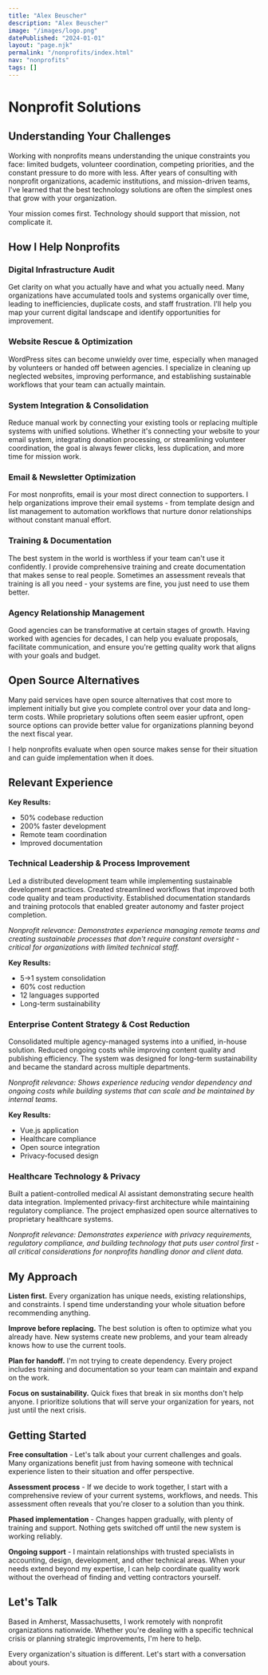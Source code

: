 ```yaml
---
title: "Alex Beuscher"
description: "Alex Beuscher"
image: "/images/logo.png"
datePublished: "2024-01-01"
layout: "page.njk"
permalink: "/nonprofits/index.html"
nav: "nonprofits"
tags: []
---
```


# Nonprofit Solutions

<div class="nonprofit-understanding">

## Understanding Your Challenges

Working with nonprofits means understanding the unique constraints you face: limited budgets, volunteer coordination, competing priorities, and the constant pressure to do more with less. After years of consulting with nonprofit organizations, academic institutions, and mission-driven teams, I've learned that the best technology solutions are often the simplest ones that grow with your organization.

Your mission comes first. Technology should support that mission, not complicate it.

</div>

<div class="services-overview">

## How I Help Nonprofits

<div class="service-item">

### Digital Infrastructure Audit

Get clarity on what you actually have and what you actually need. Many organizations have accumulated tools and systems organically over time, leading to inefficiencies, duplicate costs, and staff frustration. I'll help you map your current digital landscape and identify opportunities for improvement.

</div>

<div class="service-item">

### Website Rescue & Optimization

WordPress sites can become unwieldy over time, especially when managed by volunteers or handed off between agencies. I specialize in cleaning up neglected websites, improving performance, and establishing sustainable workflows that your team can actually maintain.

</div>

<div class="service-item">

### System Integration & Consolidation

Reduce manual work by connecting your existing tools or replacing multiple systems with unified solutions. Whether it's connecting your website to your email system, integrating donation processing, or streamlining volunteer coordination, the goal is always fewer clicks, less duplication, and more time for mission work.

</div>

<div class="service-item">

### Email & Newsletter Optimization

For most nonprofits, email is your most direct connection to supporters. I help organizations improve their email systems - from template design and list management to automation workflows that nurture donor relationships without constant manual effort.

</div>

<div class="service-item">

### Training & Documentation

The best system in the world is worthless if your team can't use it confidently. I provide comprehensive training and create documentation that makes sense to real people. Sometimes an assessment reveals that training is all you need - your systems are fine, you just need to use them better.

</div>

<div class="service-item">

### Agency Relationship Management

Good agencies can be transformative at certain stages of growth. Having worked with agencies for decades, I can help you evaluate proposals, facilitate communication, and ensure you're getting quality work that aligns with your goals and budget.

</div>

</div>

<div class="open-source-focus">

## Open Source Alternatives

Many paid services have open source alternatives that cost more to implement initially but give you complete control over your data and long-term costs. While proprietary solutions often seem easier upfront, open source options can provide better value for organizations planning beyond the next fiscal year.

I help nonprofits evaluate when open source makes sense for their situation and can guide implementation when it does.

</div>

<div class="case-studies-nonprofit">

## Relevant Experience

<div class="case-study">
<div class="case-metrics">

**Key Results:**

- 50% codebase reduction
- 200% faster development
- Remote team coordination
- Improved documentation

</div>
<div class="case-content">

### Technical Leadership & Process Improvement

Led a distributed development team while implementing sustainable development practices. Created streamlined workflows that improved both code quality and team productivity. Established documentation standards and training protocols that enabled greater autonomy and faster project completion.

_Nonprofit relevance: Demonstrates experience managing remote teams and creating sustainable processes that don't require constant oversight - critical for organizations with limited technical staff._

</div>
</div>

<div class="case-study">
<div class="case-metrics">

**Key Results:**

- 5→1 system consolidation
- 60% cost reduction
- 12 languages supported
- Long-term sustainability

</div>
<div class="case-content">

### Enterprise Content Strategy & Cost Reduction

Consolidated multiple agency-managed systems into a unified, in-house solution. Reduced ongoing costs while improving content quality and publishing efficiency. The system was designed for long-term sustainability and became the standard across multiple departments.

_Nonprofit relevance: Shows experience reducing vendor dependency and ongoing costs while building systems that can scale and be maintained by internal teams._

</div>
</div>

<div class="case-study">
<div class="case-metrics">

**Key Results:**

- Vue.js application
- Healthcare compliance
- Open source integration
- Privacy-focused design

</div>
<div class="case-content">

### Healthcare Technology & Privacy

Built a patient-controlled medical AI assistant demonstrating secure health data integration. Implemented privacy-first architecture while maintaining regulatory compliance. The project emphasized open source alternatives to proprietary healthcare systems.

_Nonprofit relevance: Demonstrates experience with privacy requirements, regulatory compliance, and building technology that puts user control first - all critical considerations for nonprofits handling donor and client data._

</div>
</div>

</div>

<div class="approach-philosophy">

## My Approach

**Listen first.** Every organization has unique needs, existing relationships, and constraints. I spend time understanding your whole situation before recommending anything.

**Improve before replacing.** The best solution is often to optimize what you already have. New systems create new problems, and your team already knows how to use the current tools.

**Plan for handoff.** I'm not trying to create dependency. Every project includes training and documentation so your team can maintain and expand on the work.

**Focus on sustainability.** Quick fixes that break in six months don't help anyone. I prioritize solutions that will serve your organization for years, not just until the next crisis.

</div>

<div class="getting-started">

## Getting Started

**Free consultation** - Let's talk about your current challenges and goals. Many organizations benefit just from having someone with technical experience listen to their situation and offer perspective.

**Assessment process** - If we decide to work together, I start with a comprehensive review of your current systems, workflows, and needs. This assessment often reveals that you're closer to a solution than you think.

**Phased implementation** - Changes happen gradually, with plenty of training and support. Nothing gets switched off until the new system is working reliably.

**Ongoing support** - I maintain relationships with trusted specialists in accounting, design, development, and other technical areas. When your needs extend beyond my expertise, I can help coordinate quality work without the overhead of finding and vetting contractors yourself.

</div>

<div class="contact-section">

## Let's Talk

Based in Amherst, Massachusetts, I work remotely with nonprofit organizations nationwide. Whether you're dealing with a specific technical crisis or planning strategic improvements, I'm here to help.

Every organization's situation is different. Let's start with a conversation about yours.

</div>
